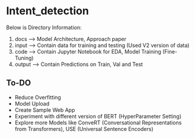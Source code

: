 # Intent_detection 
Below is Directory Information:

1) docs --> Model Architecture, Approach paper
2) input --> Contain data for training and testing (Used V2 version of data)
3) code --> Contain Jupyter Notebook for EDA, Model Training (Fine-Tuning)
4) output --> Contain Predictions on Train, Val and Test

## To-DO
* Reduce Overfitting
* Model Upload
* Create Sample Web App
* Experiment with different version of BERT (HyperParameter Setting)
* Explore more Models like ConveRT (Conversational Representations from Transformers), USE (Universal Sentence Encoders)
